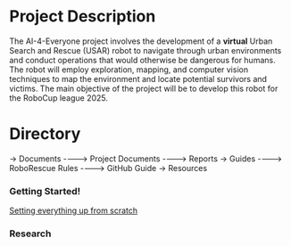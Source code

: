 # Project Description

The AI-4-Everyone project involves the development of a **virtual** Urban Search and Rescue (USAR) robot to navigate through urban environments and conduct operations that would otherwise be dangerous for humans.​ The robot will employ exploration, mapping, and computer vision techniques to map the environment and locate potential survivors and victims.​ The main objective of the project will be to develop this robot for the RoboCup league 2025.

# Directory

-> Documents
----> Project Documents
----> Reports 
-> Guides
----> RoboRescue Rules
----> GitHub Guide
-> Resources

### Getting Started!
[Setting everything up from scratch](https://github.com/a-marugan/AI4Everyone-Rescue/blob/main/System%20Setup.md)

### Research

